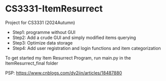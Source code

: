 # CS3331-ItemResurrect

Project for CS3331 (2024Autumn)
- Step1: programme without GUI
- Step2: Add a crude GUI and simply modified items querying
- Step3: Optimize data storage
- Step4: Add user registration and login functions and item categorization

To get started my Item Resurrect Program, run main.py in the ItemResurrect_final folder

PSP: <https://www.cnblogs.com/dy2iin/articles/18487880>
